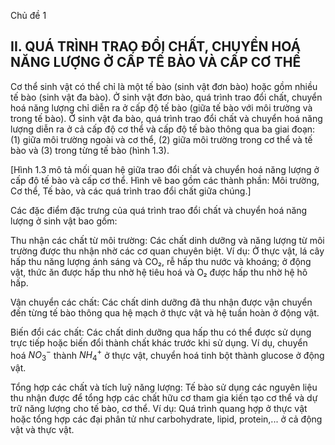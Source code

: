 Chủ đề 1

## II. QUÁ TRÌNH TRAO ĐỔI CHẤT, CHUYỂN HOÁ NĂNG LƯỢNG Ở CẤP TẾ BÀO VÀ CẤP CƠ THỂ

Cơ thể sinh vật có thể chỉ là một tế bào (sinh vật đơn bào) hoặc gồm nhiều tế bào (sinh vật đa bào). Ở sinh vật đơn bào, quá trình trao đổi chất, chuyển hoá năng lượng chỉ diễn ra ở cấp độ tế bào (giữa tế bào với môi trường và trong tế bào). Ở sinh vật đa bào, quá trình trao đổi chất và chuyển hoá năng lượng diễn ra ở cả cấp độ cơ thể và cấp độ tế bào thông qua ba giai đoạn: (1) giữa môi trường ngoài và cơ thể, (2) giữa môi trường trong cơ thể và tế bào và (3) trong từng tế bào (hình 1.3).

[Hình 1.3 mô tả mối quan hệ giữa trao đổi chất và chuyển hoá năng lượng ở cấp độ tế bào và cấp cơ thể. Hình vẽ bao gồm các thành phần: Môi trường, Cơ thể, Tế bào, và các quá trình trao đổi chất giữa chúng.]

Các đặc điểm đặc trưng của quá trình trao đổi chất và chuyển hoá năng lượng ở sinh vật bao gồm:

Thu nhận các chất từ môi trường: Các chất dinh dưỡng và năng lượng từ môi trường được thu nhận nhờ các cơ quan chuyên biệt. Ví dụ: Ở thực vật, lá cây hấp thu năng lượng ánh sáng và CO₂, rễ hấp thu nước và khoáng; ở động vật, thức ăn được hấp thu nhờ hệ tiêu hoá và O₂ được hấp thu nhờ hệ hô hấp.

Vận chuyển các chất: Các chất dinh dưỡng đã thu nhận được vận chuyển đến từng tế bào thông qua hệ mạch ở thực vật và hệ tuần hoàn ở động vật.

Biến đổi các chất: Các chất dinh dưỡng qua hấp thu có thể được sử dụng trực tiếp hoặc biến đổi thành chất khác trước khi sử dụng. Ví dụ, chuyển hoá $NO_3^-$ thành $NH_4^+$ ở thực vật, chuyển hoá tinh bột thành glucose ở động vật.

Tổng hợp các chất và tích luỹ năng lượng: Tế bào sử dụng các nguyên liệu thu nhận được để tổng hợp các chất hữu cơ tham gia kiến tạo cơ thể và dự trữ năng lượng cho tế bào, cơ thể. Ví dụ: Quá trình quang hợp ở thực vật hoặc tổng hợp các đại phân tử như carbohydrate, lipid, protein,... ở cả động vật và thực vật.